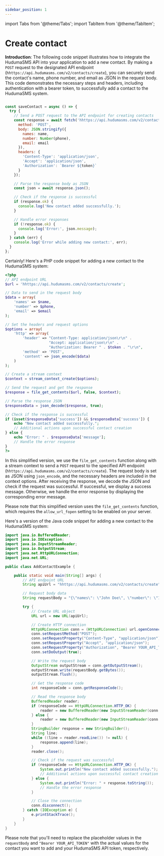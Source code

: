 ```yaml
---
sidebar_position: 1
---
```

import Tabs from '@theme/Tabs';
import TabItem from '@theme/TabItem';

# Create contact
**Introduction**: The following code snippet illustrates how to integrate the HudumaSMS API into your application to add a new contact. By making a `POST` request to the designated API endpoint (`hhttps://api.hudumasms.com/v2/contacts/create`), you can securely send the contact's name, phone number, and email as JSON in the request body. This code demonstrates the necessary steps and headers, including authentication with a bearer token, to successfully add a contact to the HudumaSMS system.

<Tabs>
<TabItem value="javascript" label="Javascript">

```javascript

const saveContact = async () => {
  try {
    // Send a POST request to the API endpoint for creating contacts
    const response = await fetch('hhttps://api.hudumasms.com/v2/contacts/create', {
      method: 'POST',
      body: JSON.stringify({
        names: name,
        number: Number(phone),
        email: email
      }),
      headers: {
        'Content-Type': 'application/json',
        'Accept': 'application/json',
        'Authorization': `Bearer ${token}`
      }
    });

    // Parse the response body as JSON
    const json = await response.json();

    // Check if the response is successful
    if (response.ok) {
      console.log('New contact added successfully.');
    }

    // Handle error responses
    if (!response.ok) {
      console.log('Error:', json.message);
    }
  } catch (err) {
    console.log('Error while adding new contact:', err);
  }
};
```
</TabItem>

<TabItem value="php" label="PHP">
Certainly! Here's a  PHP code snippet for adding a new contact to the HudumaSMS system:

```php
<?php
// API endpoint URL
$url = 'hhttps://api.hudumasms.com/v2/contacts/create';

// Data to send in the request body
$data = array(
    'names' => $name,
    'number' => $phone,
    'email' => $email
);

// Set the headers and request options
$options = array(
    'http' => array(
        'header' => "Content-Type: application/json\r\n" .
                    "Accept: application/json\r\n" .
                    "Authorization: Bearer " . $token . "\r\n",
        'method' => 'POST',
        'content' => json_encode($data)
    )
);

// Create a stream context
$context = stream_context_create($options);

// Send the request and get the response
$response = file_get_contents($url, false, $context);

// Parse the response JSON
$responseData = json_decode($response, true);

// Check if the response is successful
if (isset($responseData['success']) && $responseData['success']) {
    echo "New contact added successfully.";
    // Additional actions upon successful contact creation
} else {
    echo "Error: " . $responseData['message'];
    // Handle the error response
}
?>
```

In this simplified version, we use the `file_get_contents` function along with a stream context to send a `POST` request to the specified API endpoint (`hhttps://api.hudumasms.com/v2/contacts/create`). The request body is set as JSON using `json_encode`, and the necessary headers are included in the context options. After receiving the response, we decode the JSON and check if the request was successful. If successful, we display a success message. Otherwise, we handle the error response by displaying the corresponding error message.

Please note that this simplified version uses the `file_get_contents` function, which requires the `allow_url_fopen` setting to be enabled on your server.


</TabItem>

<TabItem value="java" label="Java"> Here's a version of the Java code snippet for adding a new contact to the HudumaSMS system:

```java
import java.io.BufferedReader;
import java.io.IOException;
import java.io.InputStreamReader;
import java.io.OutputStream;
import java.net.HttpURLConnection;
import java.net.URL;

public class AddContactExample {

    public static void main(String[] args) {
        // API endpoint URL
        String apiUrl = "hhttps://api.hudumasms.com/v2/contacts/create";

        // Request body data
        String requestBody = "{\"names\": \"John Doe\", \"number\": \"123456789\", \"email\": \"johndoe@example.com\"}";

        try {
            // Create URL object
            URL url = new URL(apiUrl);

            // Create HTTP connection
            HttpURLConnection conn = (HttpURLConnection) url.openConnection();
            conn.setRequestMethod("POST");
            conn.setRequestProperty("Content-Type", "application/json");
            conn.setRequestProperty("Accept", "application/json");
            conn.setRequestProperty("Authorization", "Bearer YOUR_API_TOKEN"); // Replace with your API token
            conn.setDoOutput(true);

            // Write the request body
            OutputStream outputStream = conn.getOutputStream();
            outputStream.write(requestBody.getBytes());
            outputStream.flush();

            // Get the response code
            int responseCode = conn.getResponseCode();

            // Read the response body
            BufferedReader reader;
            if (responseCode == HttpURLConnection.HTTP_OK) {
                reader = new BufferedReader(new InputStreamReader(conn.getInputStream()));
            } else {
                reader = new BufferedReader(new InputStreamReader(conn.getErrorStream()));
            }
            StringBuilder response = new StringBuilder();
            String line;
            while ((line = reader.readLine()) != null) {
                response.append(line);
            }
            reader.close();

            // Check if the request was successful
            if (responseCode == HttpURLConnection.HTTP_OK) {
                System.out.println("New contact added successfully.");
                // Additional actions upon successful contact creation
            } else {
                System.out.println("Error: " + response.toString());
                // Handle the error response
            }

            // Close the connection
            conn.disconnect();
        } catch (IOException e) {
            e.printStackTrace();
        }
    }
}
```

Please note that you'll need to replace the placeholder values in the `requestBody` and `"Bearer YOUR_API_TOKEN"` with the actual values for the contact you want to add and your HudumaSMS API token, respectively.


</TabItem>
</Tabs>